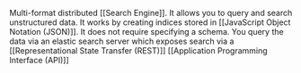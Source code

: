 Multi-format distributed [[Search Engine]]. It allows you to query and search unstructured data. It works by creating indices stored in [[JavaScript Object Notation (JSON)]]. It does not require specifying a schema. You query the data via an elastic search server which exposes search via a [[Representational State Transfer (REST)]] [[Application Programming Interface (API)]]